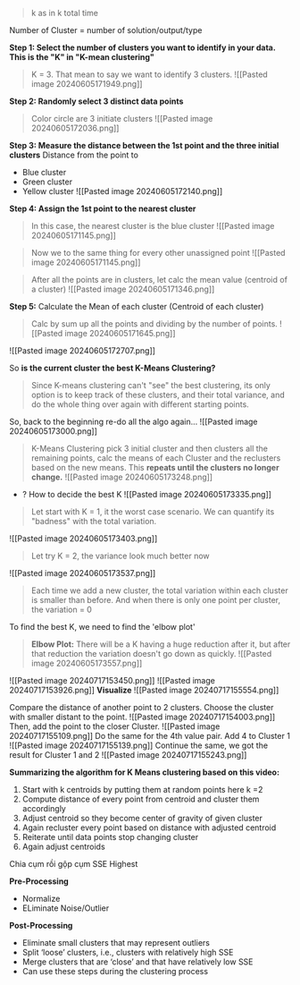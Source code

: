 > k as in k total time 

Number of Cluster = number of solution/output/type

**Step 1: Select the number of clusters you want to identify in your data. This is the "K" in "K-mean clustering"**
> K = 3. That mean to say we want to identify 3 clusters.
![[Pasted image 20240605171949.png]]


**Step 2: Randomly select 3 distinct data points**
> Color circle are 3 initiate clusters
![[Pasted image 20240605172036.png]]

**Step 3: Measure the distance between the 1st point and the three initial clusters**
Distance from the point to
 + Blue cluster
 + Green cluster
 + Yellow cluster
![[Pasted image 20240605172140.png]]


**Step 4: Assign the 1st point to the nearest cluster**
> In this case, the nearest cluster is the blue cluster
![[Pasted image 20240605171145.png]]

> Now we to the same thing for every other unassigned point
![[Pasted image 20240605171145.png]]

>After all the points are in clusters, let calc the mean value (centroid of a cluster)
![[Pasted image 20240605171346.png]]


**Step 5:** Calculate the Mean of each cluster (Centroid of each cluster)
> Calc by sum up all the points and dividing by the number of points.
![[Pasted image 20240605171645.png]]

![[Pasted image 20240605172707.png]]

So **is the current cluster the best K-Means Clustering?** 
> Since K-means clustering can't "see" the best clustering, its only option is to keep track of these clusters, and their total variance, and do the whole thing over again with different starting points.

So, back to the beginning re-do all the algo again...
![[Pasted image 20240605173000.png]]
> K-Means Clustering pick 3 initial cluster and then clusters all the remaining points, calc the means of each Cluster and the reclusters based on the new means. This **repeats until the clusters no longer change.**
![[Pasted image 20240605173248.png]]

+ ? How to decide the best K
![[Pasted image 20240605173335.png]]
> Let start with K = 1, it the worst  case scenario. We can quantify its "badness" with the total variation.

![[Pasted image 20240605173403.png]]
> Let try K = 2, the variance look much better now

![[Pasted image 20240605173537.png]]
> Each time we add a new cluster, the total variation within each cluster is smaller than before. And when there is only one point per cluster, the variation = 0

To find the best K, we need to find the 'elbow plot'
> **Elbow Plot:** There will be a K having a huge reduction after it, but after that reduction the variation doesn't go down as quickly. 
![[Pasted image 20240605173557.png]]


![[Pasted image 20240717153450.png]]
![[Pasted image 20240717153926.png]]
**Visualize**
![[Pasted image 20240717155554.png]]

Compare the distance of another point to 2 clusters. Choose the cluster with smaller distant to the point.
![[Pasted image 20240717154003.png]]
Then, add the point to the closer Cluster. 
![[Pasted image 20240717155109.png]]
Do the same for the 4th value pair. Add 4 to Cluster 1
![[Pasted image 20240717155139.png]]
Continue the same, we got the result for Cluster 1 and 2
![[Pasted image 20240717155243.png]]

**Summarizing the algorithm for K Means clustering based on this video:**
1.	Start with k centroids by putting them at random points here k =2
2.	Compute distance of every point from centroid and cluster them accordingly
3.	Adjust centroid so they become center of gravity of given cluster 
4.	Again recluster every point based on distance with adjusted centroid
5.	Reiterate until data points stop changing cluster
6.	Again adjust centroids



Chia cụm rồi gộp cụm 
SSE Highest

**Pre-Processing**
+ Normalize
+ ELiminate Noise/Outlier

**Post-Processing**
+ Eliminate small clusters that may represent outliers
+ Split ‘loose’ clusters, i.e., clusters with relatively high SSE
+ Merge clusters that are ‘close’ and that have relatively low SSE
+ Can use these steps during the clustering process


